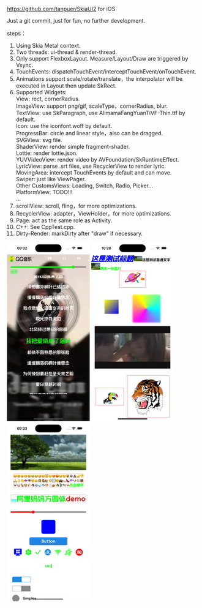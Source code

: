https://github.com/tanpuer/SkiaUI2 for iOS

Just a git commit, just for fun, no further development.

steps：

1. Using Skia Metal context.
2. Two threads: ui-thread & render-thread.
3. Only support FlexboxLayout. Measure/Layout/Draw are triggered by Vsync.
4. TouchEvents: dispatchTouchEvent/interceptTouchEvent/onTouchEvent.
5. Animations support scale/rotate/translate，the interpolator will be executed in Layout then update SkRect.
6. Supported Widgets:   
   View: rect, cornerRadius.  
   ImageView: support png/gif, scaleType，cornerRadius, blur.  
   TextView: use SkParagraph, use AlimamaFangYuanTiVF-Thin.ttf by default.  
   Icon: use the iconfont.woff by default.  
   ProgressBar: circle and linear style，also can be dragged.  
   SVGView: svg file.  
   ShaderView: render simple fragment-shader.  
   Lottie: render lottie.json.  
   YUVVideoView: render video by AVFoundation/SkRuntimeEffect.  
   LyricView: parse .srt files, use RecyclerView to render lyric.  
   MovingArea: intercept TouchEvents by default and can move.  
   Swiper: just like ViewPager.  
   Other CustomsViews: Loading, Switch, Radio, Picker...  
   PlatformView: TODO!!!  
   ...
8. scrollView: scroll, fling，for more optimizations.
9. RecyclerView: adapter，ViewHolder，for more optimizations.
10. Page: act as the same role as Activity.
11. C++: See CppTest.cpp.
14. Dirty-Render: markDirty after "draw" if necessary.

![image](https://github.com/tanpuer/HYSkiaUI-iOS/blob/main/example1.jpeg)
![image](https://github.com/tanpuer/HYSkiaUI-iOS/blob/main/example2.jpeg)
![image](https://github.com/tanpuer/HYSkiaUI-iOS/blob/main/example3.jpeg)

